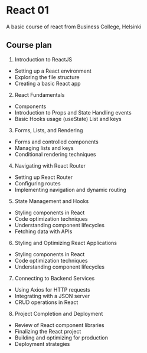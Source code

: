 # React 01
A basic course of react from Business College, Helsinki

## Course plan

1. Introduction to ReactJS
- Setting up a React environment
- Exploring the file structure
- Creating a basic React app


2. React Fundamentals
- Components
- Introduction to Props and State
Handling events
- Basic Hooks usage (useState)
List and keys


3. Forms, Lists, and Rendering
- Forms and controlled components
- Managing lists and keys
- Conditional rendering techniques


4. Navigating with React Router
- Setting up React Router
- Configuring routes
- Implementing navigation and dynamic routing


5. State Management and Hooks
- Styling components in React
- Code optimization techniques
- Understanding component lifecycles
- Fetching data with APIs


6. Styling and Optimizing React Applications
- Styling components in React
- Code optimization techniques
- Understanding component lifecycles


7. Connecting to Backend Services
- Using Axios for HTTP requests
- Integrating with a JSON server
- CRUD operations in React


8. Project Completion and Deployment
- Review of React component libraries
- Finalizing the React project
- Building and optimizing for production
- Deployment strategies

